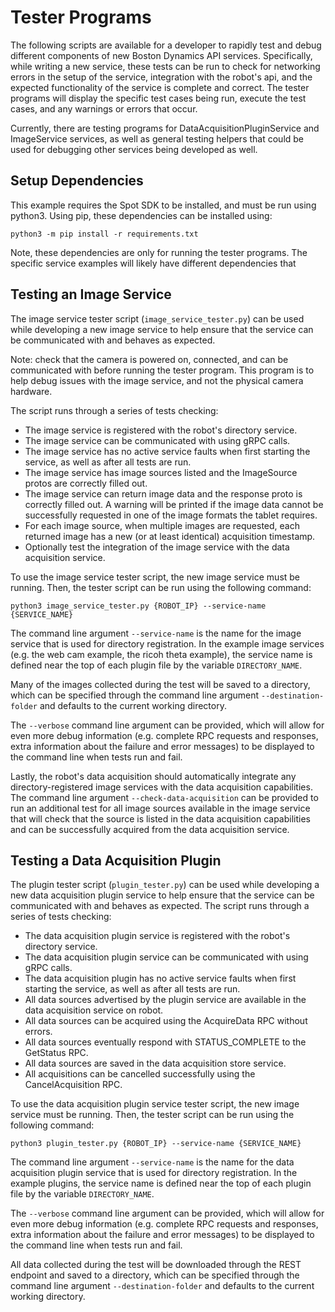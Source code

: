 <!--
Copyright (c) 2023 Boston Dynamics, Inc.  All rights reserved.

Downloading, reproducing, distributing or otherwise using the SDK Software
is subject to the terms and conditions of the Boston Dynamics Software
Development Kit License (20191101-BDSDK-SL).
-->

# Tester Programs

The following scripts are available for a developer to rapidly test and debug different components of new Boston Dynamics API services. Specifically, while writing a new service, these tests can be run to check for networking errors in the setup of the service, integration with the robot's api, and the expected functionality of the service is complete and correct. The tester programs will display the specific test cases being run, execute the test cases, and any warnings or errors that occur.

Currently, there are testing programs for DataAcquisitionPluginService and ImageService services, as well as general testing helpers that could be used for debugging other services being developed as well.

## Setup Dependencies

This example requires the Spot SDK to be installed, and must be run using python3. Using pip, these dependencies can be installed using:

```
python3 -m pip install -r requirements.txt
```

Note, these dependencies are only for running the tester programs. The specific service examples will likely have different dependencies that

## Testing an Image Service

The image service tester script (`image_service_tester.py`) can be used while developing a new image service to help ensure that the service can be communicated with and behaves as expected.

Note: check that the camera is powered on, connected, and can be communicated with before running the tester program. This program is to help debug issues with the image service, and not the physical camera hardware.

The script runs through a series of tests checking:

- The image service is registered with the robot's directory service.
- The image service can be communicated with using gRPC calls.
- The image service has no active service faults when first starting the service, as well as after all tests are run.
- The image service has image sources listed and the ImageSource protos are correctly filled out.
- The image service can return image data and the response proto is correctly filled out. A warning will be printed if the image data cannot be successfully requested in one of the image formats the tablet requires.
- For each image source, when multiple images are requested, each returned image has a new (or at least identical) acquisition timestamp.
- Optionally test the integration of the image service with the data acquisition service.

To use the image service tester script, the new image service must be running. Then, the tester script can be run using the following command:

```
python3 image_service_tester.py {ROBOT_IP} --service-name {SERVICE_NAME}
```

The command line argument `--service-name` is the name for the image service that is used for directory registration. In the example image services (e.g. the web cam example, the ricoh theta example), the service name is defined near the top of each plugin file by the variable `DIRECTORY_NAME`.

Many of the images collected during the test will be saved to a directory, which can be specified through the command line argument `--destination-folder` and defaults to the current working directory.

The `--verbose` command line argument can be provided, which will allow for even more debug information (e.g. complete RPC requests and responses, extra information about the failure and error messages) to be displayed to the command line when tests run and fail.

Lastly, the robot's data acquisition should automatically integrate any directory-registered image services with the data acquisition capabilities. The command line argument `--check-data-acquisition` can be provided to run an additional test for all image sources available in the image service that will check that the source is listed in the data acquisition capabilities and can be successfully acquired from the data acquisition service.

## Testing a Data Acquisition Plugin

The plugin tester script (`plugin_tester.py`) can be used while developing a new data acquisition plugin service to help ensure that the service can be communicated with and behaves as expected. The script runs through a series of tests checking:

- The data acquisition plugin service is registered with the robot's directory service.
- The data acquisition plugin service can be communicated with using gRPC calls.
- The data acquisition plugin has no active service faults when first starting the service, as well as after all tests are run.
- All data sources advertised by the plugin service are available in the data acquisition service on robot.
- All data sources can be acquired using the AcquireData RPC without errors.
- All data sources eventually respond with STATUS_COMPLETE to the GetStatus RPC.
- All data sources are saved in the data acquisition store service.
- All acquisitions can be cancelled successfully using the CancelAcquisition RPC.

To use the data acquisition plugin service tester script, the new image service must be running. Then, the tester script can be run using the following command:

```
python3 plugin_tester.py {ROBOT_IP} --service-name {SERVICE_NAME}
```

The command line argument `--service-name` is the name for the data acquisition plugin service that is used for directory registration. In the example plugins, the service name is defined near the top of each plugin file by the variable `DIRECTORY_NAME`.

The `--verbose` command line argument can be provided, which will allow for even more debug information (e.g. complete RPC requests and responses, extra information about the failure and error messages) to be displayed to the command line when tests run and fail.

All data collected during the test will be downloaded through the REST endpoint and saved to a directory, which can be specified through the command line argument `--destination-folder` and defaults to the current working directory.
